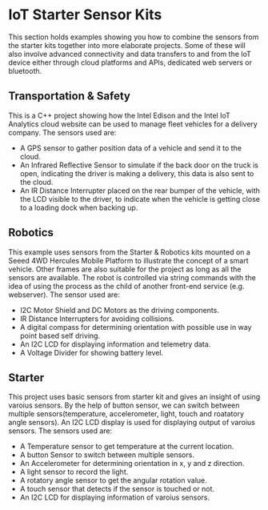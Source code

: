 IoT Starter Sensor Kits
==============

This section holds examples showing you how to combine the sensors from the
starter kits together into more elaborate projects. Some of these will also
involve advanced connectivity and data transfers to and from the IoT device
either through cloud platforms and APIs, dedicated web servers or bluetooth.

Transportation & Safety
-------

This is a C++ project showing how the Intel Edison and the Intel IoT Analytics
cloud website can be used to manage fleet vehicles for a delivery company. The
sensors used are:
* A GPS sensor to gather position data of a vehicle and send it to the cloud.
* An Infrared Reflective Sensor to simulate if the back door on the truck is
  open, indicating the driver is making a delivery, this data is also sent to
  the cloud.
* An IR Distance Interrupter placed on the rear bumper of the vehicle, with the
  LCD visible to the driver, to indicate when the vehicle is getting close to a
  loading dock when backing up.

Robotics
-------

This example uses sensors from the Starter & Robotics kits mounted on a Seeed
4WD Hercules Mobile Platform to illustrate the concept of a smart vehicle.
Other frames are also suitable for the project as long as all the sensors are
available. The robot is controlled via string commands with the idea of using
the process as the child of another front-end service (e.g. webserver). The
sensor used are:
* I2C Motor Shield and DC Motors as the driving components.
* IR Distance Interrupters for avoiding collisions.
* A digital compass for determining orientation with possible use in way point
  based self driving.
* An I2C LCD for displaying information and telemetry data.
* A Voltage Divider for showing battery level.

Starter
--------

This project uses basic sensors from starter kit and gives an insight of using
varoius sensors. By the help of button sensor, we can switch between multiple 
sensors(temperature, accelerometer, light, touch and roatatory angle sensors). 
An I2C LCD display is used for displaying output of varoius sensors. The 
sensors used are: 

* A Temperature sensor to get temperature at the current location.
* A button Sensor to switch between multiple sensors.
* An Accelerometer for determining orientation in x, y and z direction.
* A light sensor to record the light.
* A rotatory angle sensor to get the angular rotation value.
* A touch sensor that detects if the sensor is touched or not.
* An I2C LCD for displaying information of varoius sensors.

